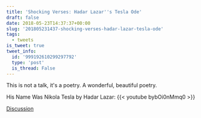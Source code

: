 ```yaml
---
title: 'Shocking Verses: Hadar Lazar''s Tesla Ode'
draft: false
date: 2018-05-23T14:37:37+00:00
slug: '201805231437-shocking-verses-hadar-lazar-tesla-ode'
tags:
  - tweets
is_tweet: true
tweet_info:
  id: '999192610299297792'
  type: 'post'
  is_thread: False
---
```




This is not a talk, it's a poetry. A wonderful, beautiful poetry.

His Name Was Nikola Tesla by Hadar Lazar:
{{< youtube bybOi0nMmq0 >}}

[Discussion](https://x.com/sytelus/status/999192610299297792)
